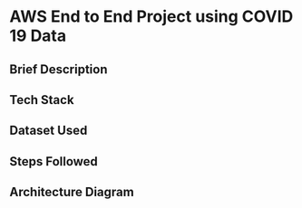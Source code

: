 # AWS End to End Project using COVID 19 Data 
## Brief Description
## Tech Stack 
## Dataset Used
## Steps Followed
## Architecture Diagram
